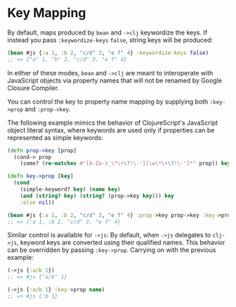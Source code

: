 # Key Mapping

By default, maps produced by `bean` and `->clj` keywordize the keys. If instead you pass `:keywordize-keys` `false`,
string keys will be produced:

```clojure
(bean #js {:a 1, :b 2, "c/d" 3, "e f" 4} :keywordize-keys false)
;; => {"a" 1, "b" 2, "c/d" 3, "e f" 4}
```

In either of these modes, `bean` and `->clj` are meant to interoperate with JavaScript objects 
via property names that will not be renamed by Google Closure Compiler.

You can control the key to property name mapping by supplying both `:key->prop` and `:prop->key`.

The following example mimics the behavior of ClojureScript's JavaScript object literal syntax, where
keywords are used only if properties can be represented as simple keywords:

```clojure
(defn prop->key [prop]
  (cond-> prop
    (some? (re-matches #"[A-Za-z_\*\+\?!\-'][\w\*\+\?!\-']*" prop)) keyword))

(defn key->prop [key]
  (cond
    (simple-keyword? key) (name key)
    (and (string? key) (string? (prop->key key))) key
    :else nil))

(bean #js {:a 1, :b 2, "c/d" 3, "e f" 4} :prop->key prop->key :key->prop key->prop)
;; => {:a 1, :b 2, "c/d" 3, "e f" 4}
```

Similar control is available for `->js`: By default, when `->js` delegates to `clj->js`, keyword keys 
are converted using their qualified names. This behavior can be overridden by passing `:key->prop`. 
Carrying on with the previous example:

```clojure
(->js {:a/b 1})
;; => #js {"a/b" 1}

(->js {:a/b 1} :key->prop name)
;; => #js {:b 1}
```
